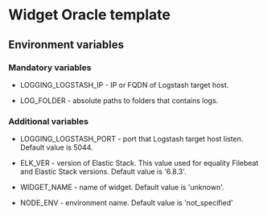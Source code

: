 # Widget Oracle template

## Environment variables

### Mandatory variables

* LOGGING_LOGSTASH_IP - IP or FQDN of Logstash target host.

* LOG_FOLDER - absolute paths to folders that contains logs.

### Additional variables

* LOGGING_LOGSTASH_PORT - port that Logstash target host listen. Default value is 5044.

* ELK_VER - version of Elastic Stack. This value used for equality Filebeat and Elastic Stack versions. Default value is '6.8.3'.

* WIDGET_NAME - name of widget. Default value is 'unknown'.

* NODE_ENV - environment name. Default value is 'not_specified'